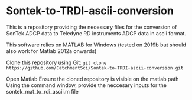 # Sontek-to-TRDI-ascii-conversion
This is a repository providing the necessary files for the conversion of SonTek ADCP data to Teledyne RD instruments ADCP data in ascii format.

This software relies on MATLAB for Windows (tested on 2019b but should also work for Matlab 2012a onwards)

Clone this repository using Git: ``` git clone https://github.com/CatchmentSci/Sontek-to-TRDI-ascii-conversion.git ```

Open Matlab
Ensure the cloned repository is visible on the matlab path
Using the command window, provide the neccesary inputs for the sontek_mat_to_rdi_ascii.m file 
